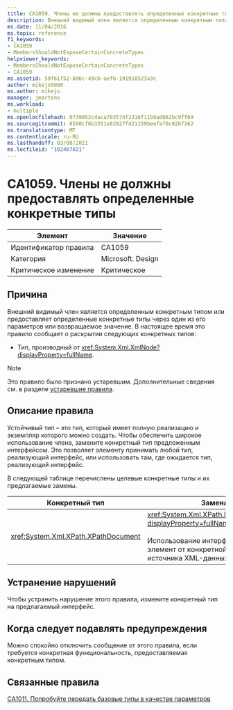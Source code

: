 ```yaml
---
title: CA1059. Члены не должны предоставлять определенные конкретные типы
description: Внешний видимый член является определенным конкретным типом или предоставляет определенные конкретные типы через один из его параметров или возвращаемое значение.
ms.date: 11/04/2016
ms.topic: reference
f1_keywords:
- CA1059
- MembersShouldNotExposeCertainConcreteTypes
helpviewer_keywords:
- MembersShouldNotExposeCertainConcreteTypes
- CA1059
ms.assetid: 59f61f52-8d6c-49cb-aefb-191910523a3c
author: mikejo5000
ms.author: mikejo
manager: jmartens
ms.workload:
- multiple
ms.openlocfilehash: 0739052cdaca703574f2316f11b9ad082bc9ff69
ms.sourcegitcommit: 8590cf6b3351e82827fd21159beefef0c02bf162
ms.translationtype: MT
ms.contentlocale: ru-RU
ms.lasthandoff: 03/08/2021
ms.locfileid: "102467821"
---
```

# <a name="ca1059-members-should-not-expose-certain-concrete-types"></a>CA1059. Члены не должны предоставлять определенные конкретные типы

|Элемент|Значение|
|-|-|
|Идентификатор правила|CA1059|
|Категория|Microsoft. Design|
|Критическое изменение|Критическое|

## <a name="cause"></a>Причина
Внешний видимый член является определенным конкретным типом или предоставляет определенные конкретные типы через один из его параметров или возвращаемое значение. В настоящее время это правило сообщает о раскрытии следующих конкретных типов:

- Тип, производный от <xref:System.Xml.XmlNode?displayProperty=fullName>.

> [!NOTE]
> Это правило было признано устаревшим. Дополнительные сведения см. в разделе [устаревшие правила](fxcop-unported-deprecated-rules.md).

## <a name="rule-description"></a>Описание правила
Устойчивый тип – это тип, который имеет полную реализацию и экземпляр которого можно создать. Чтобы обеспечить широкое использование члена, замените конкретный тип предложенным интерфейсом. Это позволяет элементу принимать любой тип, реализующий интерфейс, или использовать там, где ожидается тип, реализующий интерфейс.

В следующей таблице перечислены целевые конкретные типы и их предлагаемые замены.

|Конкретный тип|Замена|
|-------------------|-----------------|
|<xref:System.Xml.XPath.XPathDocument>|<xref:System.Xml.XPath.IXPathNavigable?displayProperty=fullName>.<br /><br /> Использование интерфейса отделяет элемент от конкретной реализации источника XML-данных.|

## <a name="how-to-fix-violations"></a>Устранение нарушений
Чтобы устранить нарушение этого правила, измените конкретный тип на предлагаемый интерфейс.

## <a name="when-to-suppress-warnings"></a>Когда следует подавлять предупреждения
Можно спокойно отключить сообщение от этого правила, если требуется конкретная функциональность, предоставляемая конкретным типом.

## <a name="related-rules"></a>Связанные правила
[CA1011. Попробуйте передать базовые типы в качестве параметров](../code-quality/ca1011.md)
